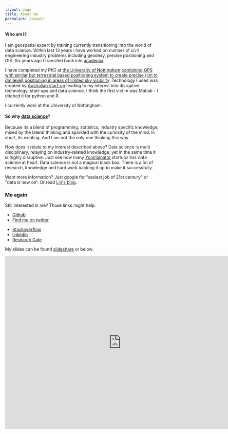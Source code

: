 ```yaml
---
layout: page
title: About me
permalink: /about/
---
```


#### Who am I?

I am geospatial expert by training currently transitioning into the world of data science. Within last 13 years I have worked on number of civil engineering industry problems including geodesy, precise positioning and GIS. Six years ago I transited back into [academia](http://www.researchgate.net/profile/Lukasz_Bonenberg). 

I have completed my PhD at [the University of Nottingham](http://www.nottingham.ac.uk/) [combining GPS with similar but terrestrial based positioning system to create precise (cm to dm level) positioning in areas of limited sky visibility](http://www.researchgate.net/publication/264858490_Closely-coupled_Integration_of_Locata_and_GPS_for_Engineering_Applications). Technology I used was created by [Australian start-up](http://www.locata.com/technology/locata-tech-explained/how-is-locata-like-gps/) leading to my interest into disruptive technology, start-ups and data science. I think the first victim was Matlab - I ditched it for python and R.

I currently work at the University of Nottingham.

#### So why [data science](https://en.wikipedia.org/wiki/Data_science)?

Because its a blend of programming, statistics, industry specific knowledge, mixed by the lateral thinking and sparkled with the curiosity of the mind. In short, its exciting. And I am not the only one thinking this way. 

How does it relate to my interest described above? Data science is multi disciplinary, relaying on industry-related knowledge, yet in the same time it is highly disruptive. Just see how many [Ycombinator](https://www.ycombinator.com/) startups has data science at heart.
Data science is not a magical black box. There is a lot of research, knowledge and hard work backing it up to make it successfully.

Want more information? Just google for "sexiest job of 21st century" or "data is new oil". Or read [Lin's blog](http://linbug.github.io).


### Me again

Still interested in me? Those links might help:

* [Github](https://github.com/DfAC/)
* <a href="https://twitter.com/LKBLab" class="twitter-follow-button" data-show-count="false" data-size="large">Find me on twitter</a>
<script>!function(d,s,id){var js,fjs=d.getElementsByTagName(s)[0];if(!d.getElementById(id)){js=d.createElement(s);js.id=id;js.src="//platform.twitter.com/widgets.js";fjs.parentNode.insertBefore(js,fjs);}}(document,"script","twitter-wjs");</script>
* [Stackoverflow](http://stackoverflow.com/users/3126969/dfac)
* [linkedin](https://uk.linkedin.com/in/lukaszbonenberg)
* [Research Gate](https://www.researchgate.net/profile/Lukasz_Bonenberg)

My slides can be found [slideshare](http://www.slideshare.net/LukaszKosmaBonenberg) or below:

<iframe src="http://www.slideshare.net/LukaszKosmaBonenberg/slideshelf" width="760px" height="570px" frameborder="0" marginwidth="0" marginheight="0" scrolling="no" style="border:none;" allowfullscreen webkitallowfullscreen mozallowfullscreen></iframe>

